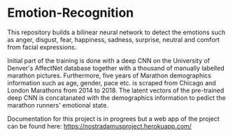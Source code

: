 # Emotion-Recognition
This repository builds a bilinear neural network to detect the emotions such as anger, disgust, fear, happiness, sadness, surprise, neutral and comfort from facial expressions. 

Initial part of the training is done with a deep CNN on the University of Denver's AffectNet database together with a thousand of manually labelled marathon pictures. Furthermore, five years of Marathon demographics information such as age, gender, pace etc. is scraped from Chicago and London Marathons from 2014 to 2018. The latent vectors of the pre-trained deep CNN is concatanated with the demographics information to pedict the marathon runners' emotional state.

Documentation for this project is in progrees but a web app of the project can be found here: https://nostradamusproject.herokuapp.com/
